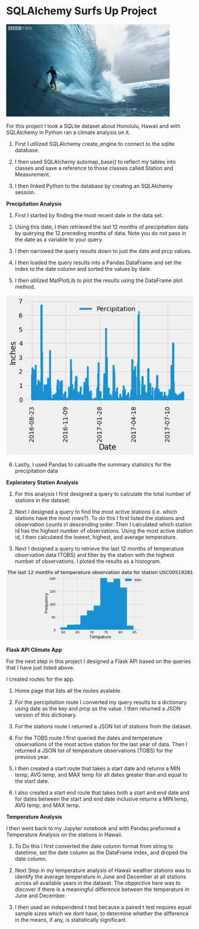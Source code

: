 # SQLAlchemy Surfs Up Project

![](Surf.gif)

For this project I took a SQLite dataset about Honolulu, Hawaii and with SQLAlchemy in Python ran a climate analysis on it. 

1. First I utilized SQLAlchemy create_engine to connect to the sqlite database.


2. I then used SQLAlchemy automap_base() to reflect my tables into classes and save a reference to those classes called Station and Measurement.


3. I then linked Python to the database by creating an SQLAlchemy session.

**Precipitation Analysis**

1. First I started by finding the most recent date in the data set.


2. Using this date, I then retrieved the last 12 months of precipitation data by querying the 12 preceding months of data. Note you do not pass in the date as a variable to your query.


3. I then narrowed the query results down to just the date and prcp values.


4. I then loaded the query results into a Pandas DataFrame and set the index to the date column and sorted the values by date.


5. I then utilized MatPlotLib to plot the results using the DataFrame plot method.

![](hist2.png)

6. Lastly, I used Pandas to calcualte the summary statistics for the precipitation data

**Exploratory Station Analysis**

1. For this analysis I first designed a query to calculate the total number of stations in the dataset.


2. Next I designed a query to find the most active stations (i.e. which stations have the most rows?). To do this I first listed the stations and observation counts in descending order. Then I calculated which station id has the highest number of observations. Using the most active station id, I then calculated the lowest, highest, and average temperature.


6. Next I designed a query to retrieve the last 12 months of temperature observation data (TOBS) and filter by the station with the highest number of observations. I ploted the results as a histogram.

![](hist.png)

**Flask API Climate App**

For the next step in this project I designed a Flask API based on the queries that I have just listed above.

I created routes for the app.

1. Home page that lists all the routes avalable

2. For the percipitation route I converted my query results to a dictionary using date as the key and prcp as the value. I then returned a JSON version of this dictionary.

3. For the stations route I returned a JSON list of stations from the dataset.

4. For the TOBS route I first queried the dates and temperature observations of the most active station for the last year of data. Then I returned a JSON list of temperature observations (TOBS) for the previous year.

5. I then created a start route that takes a start date and returns a MIN temp, AVG temp, and MAX temp for all dates greater than and equal to the start date.

6. I also created a start end route that takes both a start and end date and for dates between the start and end date inclusive returns a MIN temp, AVG temp, and MAX temp.

**Temperature Analysis**

I then went back to my Jupyter notebook and with Pandas preformed a Temperature Analysis on the stations in Hawaii.

1. To Do this I first converted the date column format from string to datetime, set the date column as the DataFrame index, and droped the date column.

2. Next Step in my temperature analysis of Hawaii weather stations was to identify the average temperature in June and December at all stations across all available years in the dataset. The obpjective here was to discover if there is a meaningful difference between the temperature in June and December.

3. I then used an independend t test because a paired t test requires equal sample sizes which we dont have, to determine whether the difference in the means, if any, is statistically significant.














